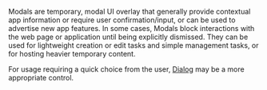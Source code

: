 Modals are temporary, modal UI overlay that generally provide contextual app information or require user confirmation/input, or can be used to advertise new app features. In some cases, Modals block interactions with the web page or application until being explicitly dismissed. They can be used for lightweight creation or edit tasks and simple management tasks, or for hosting heavier temporary content.

For usage requiring a quick choice from the user, [Dialog](https://developer.microsoft.com/en-us/fabric#/controls/web/dialog) may be a more appropriate control.
